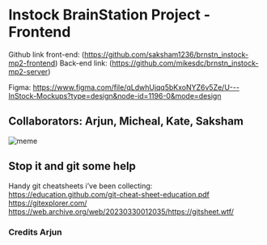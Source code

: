 # Instock BrainStation Project - Frontend

Github link front-end: (https://github.com/saksham1236/brnstn_instock-mp2-frontend)
Back-end link: (https://github.com/mikesdc/brnstn_instock-mp2-server)

Figma:
https://www.figma.com/file/qLdwhUjqq5bKxoNYZ6v5Ze/U---InStock-Mockups?type=design&node-id=1196-0&mode=design

## Collaborators: Arjun, Micheal, Kate, Saksham

<img src = "https://cdn-images-1.medium.com/v2/resize:fit:719/1*ODQUZPiwWu04XxKX4f2jbg.jpeg" alt = "meme">

## Stop it and git some help

Handy git cheatsheets i’ve been collecting:
https://education.github.com/git-cheat-sheet-education.pdf
https://gitexplorer.com/
https://web.archive.org/web/20230330012035/https://gitsheet.wtf/

### Credits Arjun

